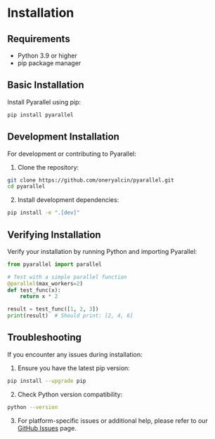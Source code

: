 # Installation

## Requirements

- Python 3.9 or higher
- pip package manager

## Basic Installation

Install Pyarallel using pip:

```bash
pip install pyarallel
```

## Development Installation

For development or contributing to Pyarallel:

1. Clone the repository:
```bash
git clone https://github.com/oneryalcin/pyarallel.git
cd pyarallel
```

2. Install development dependencies:
```bash
pip install -e ".[dev]"
```

## Verifying Installation

Verify your installation by running Python and importing Pyarallel:

```python
from pyarallel import parallel

# Test with a simple parallel function
@parallel(max_workers=2)
def test_func(x):
    return x * 2

result = test_func([1, 2, 3])
print(result)  # Should print: [2, 4, 6]
```

## Troubleshooting

If you encounter any issues during installation:

1. Ensure you have the latest pip version:
```bash
pip install --upgrade pip
```

2. Check Python version compatibility:
```bash
python --version
```

3. For platform-specific issues or additional help, please refer to our [GitHub Issues](https://github.com/oneryalcin/pyarallel/issues) page.